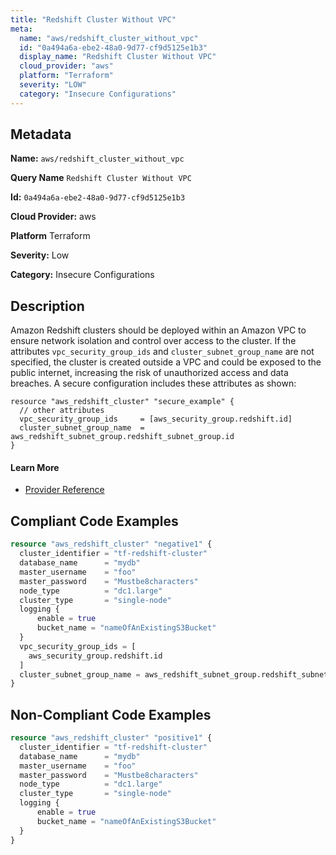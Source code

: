 ```yaml
---
title: "Redshift Cluster Without VPC"
meta:
  name: "aws/redshift_cluster_without_vpc"
  id: "0a494a6a-ebe2-48a0-9d77-cf9d5125e1b3"
  display_name: "Redshift Cluster Without VPC"
  cloud_provider: "aws"
  platform: "Terraform"
  severity: "LOW"
  category: "Insecure Configurations"
---
```

## Metadata

**Name:** `aws/redshift_cluster_without_vpc`

**Query Name** `Redshift Cluster Without VPC`

**Id:** `0a494a6a-ebe2-48a0-9d77-cf9d5125e1b3`

**Cloud Provider:** aws

**Platform** Terraform

**Severity:** Low

**Category:** Insecure Configurations

## Description
Amazon Redshift clusters should be deployed within an Amazon VPC to ensure network isolation and control over access to the cluster. If the attributes `vpc_security_group_ids` and `cluster_subnet_group_name` are not specified, the cluster is created outside a VPC and could be exposed to the public internet, increasing the risk of unauthorized access and data breaches. A secure configuration includes these attributes as shown:

```
resource "aws_redshift_cluster" "secure_example" {
  // other attributes
  vpc_security_group_ids     = [aws_security_group.redshift.id]
  cluster_subnet_group_name  = aws_redshift_subnet_group.redshift_subnet_group.id
}
```


#### Learn More

 - [Provider Reference](https://registry.terraform.io/providers/hashicorp/aws/latest/docs/resources/redshift_cluster#vpc_security_group_ids)


## Compliant Code Examples
```terraform
resource "aws_redshift_cluster" "negative1" {
  cluster_identifier = "tf-redshift-cluster"
  database_name      = "mydb"
  master_username    = "foo"
  master_password    = "Mustbe8characters"
  node_type          = "dc1.large"
  cluster_type       = "single-node"
  logging {
      enable = true
      bucket_name = "nameOfAnExistingS3Bucket"
  }
  vpc_security_group_ids = [
    aws_security_group.redshift.id
  ]
  cluster_subnet_group_name = aws_redshift_subnet_group.redshift_subnet_group.id
}

```
## Non-Compliant Code Examples
```terraform
resource "aws_redshift_cluster" "positive1" {
  cluster_identifier = "tf-redshift-cluster"
  database_name      = "mydb"
  master_username    = "foo"
  master_password    = "Mustbe8characters"
  node_type          = "dc1.large"
  cluster_type       = "single-node"
  logging {
      enable = true
      bucket_name = "nameOfAnExistingS3Bucket"
  }
}

```